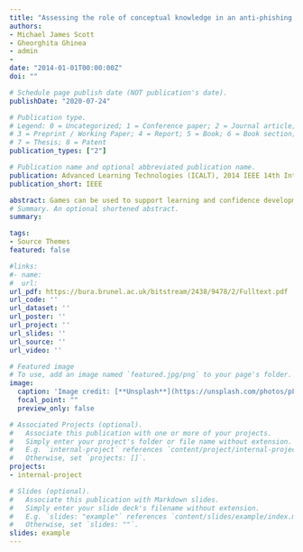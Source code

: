 ```yaml
---
title: "Assessing the role of conceptual knowledge in an anti-phishing game"
authors:
- Michael James Scott
- Gheorghita Ghinea
- admin
- 
date: "2014-01-01T00:00:00Z"
doi: ""

# Schedule page publish date (NOT publication's date).
publishDate: "2020-07-24"

# Publication type.
# Legend: 0 = Uncategorized; 1 = Conference paper; 2 = Journal article;
# 3 = Preprint / Working Paper; 4 = Report; 5 = Book; 6 = Book section;
# 7 = Thesis; 8 = Patent
publication_types: ["2"]

# Publication name and optional abbreviated publication name.
publication: Advanced Learning Technologies (ICALT), 2014 IEEE 14th International Conference on
publication_short: IEEE

abstract: Games can be used to support learning and confidence development in several domains, including the secure use of computers. However, emphasizing different types of knowledge in a game design can lead to different outcomes. This study explores two game designs that aim to enhance students' ability to identify phishing hyperlinks. One design focuses on procedural knowledge; developing students' tacit ability to recognize phishing hyperlinks through systematic practice. The other design focuses on conceptual knowledge; helping students to explicitly reflect upon and identify the features of phishing hyperlinks. The results of a double-blind randomized trial with 66 participants suggests that using a game designed for conceptual knowledge leads to a greater increase in learners' ability to identify phishing hyperlinks. Hence, incorporating conceptual knowledge development into educational games enhances their efficacy within the computer security context.
# Summary. An optional shortened abstract.
summary: 

tags:
- Source Themes
featured: false

#links:
#- name: 
#  url: 
url_pdf: https://bura.brunel.ac.uk/bitstream/2438/9478/2/Fulltext.pdf
url_code: ''
url_dataset: ''
url_poster: ''
url_project: ''
url_slides: ''
url_source: ''
url_video: ''

# Featured image
# To use, add an image named `featured.jpg/png` to your page's folder. 
image:
  caption: 'Image credit: [**Unsplash**](https://unsplash.com/photos/pLCdAaMFLTE)'
  focal_point: ""
  preview_only: false

# Associated Projects (optional).
#   Associate this publication with one or more of your projects.
#   Simply enter your project's folder or file name without extension.
#   E.g. `internal-project` references `content/project/internal-project/index.md`.
#   Otherwise, set `projects: []`.
projects:
- internal-project

# Slides (optional).
#   Associate this publication with Markdown slides.
#   Simply enter your slide deck's filename without extension.
#   E.g. `slides: "example"` references `content/slides/example/index.md`.
#   Otherwise, set `slides: ""`.
slides: example
---
```



